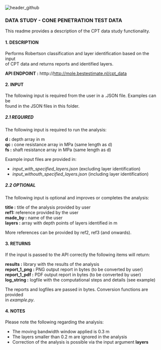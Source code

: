 ![header_github](https://bestestimate.nl/images/header_github.png)

### **DATA STUDY - CONE PENETRATION TEST DATA**

This readme provides a description of the CPT data study functionality.

#### **1. DESCRIPTION**

Performs Robertson classification and layer identification based on the input   
of CPT data and returns reports and identified layers.

**API ENDPOINT :** htttp://http://mole.bestestimate.nl/cpt_data

#### **2. INPUT**

The following input is required from the user in a .JSON file. Examples can be   
found in the JSON files in this folder.

##### **2.1 REQUIRED**

The following input is required to run the analysis:

**d :**  depth array in m   
**qc :** cone resistance array in MPa (same length as d)   
**fs :** shaft resistance array in MPa (same length as d)

Example input files are provided in:

* *input_with_specified_layers.json* (excluding layer identification)
* *input_withouth_specified_layers.json* (including layer identification)

##### **2.2 OPTIONAL**

The following input is optional and improves or completes the analysis:

**title :** title of the analysis provided by user  
**ref1:** reference provided by the user  
**made_by :** name of the user  
**layers :** array with depth points of layers identified in m

More references can be provided by ref2, ref3 (and onwards).

#### **3. RETURNS**

If the input is passed to the API correctly the following items will return:

**results :** library with the results of the analysis   
**report_1_png :** PNG output report in bytes (to be converted by user)   
**report_1_pdf :** PDF output report in bytes (to be converted by user)   
**log_string :** logfile with the computational steps and details (see example)

The reports and logfiles are passed in bytes. Conversion functions are provided   
in *example.py*.

#### **4. NOTES**

Please note the following regarding the analysis:

* The moving bandwidth window applied is 0.3 m
* The layers smaller than 0.2 m are ignored in the analysis
* Correction of the analysis is possible via the input argument **layers**

